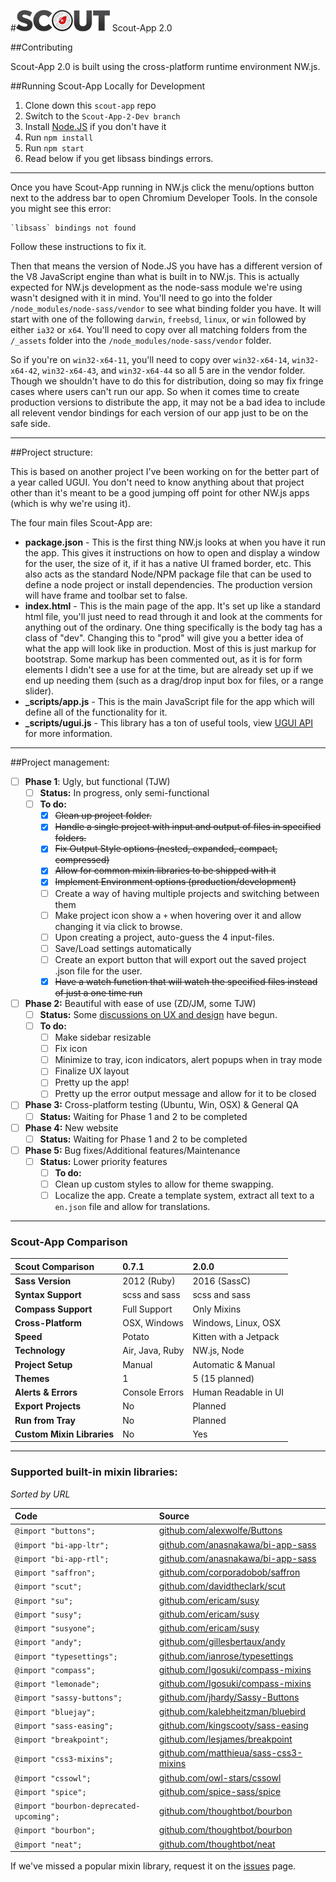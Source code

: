 #![Scout-App Logo](_img/scout-wordmark-tiny.png "Scout-App Logo") Scout-App 2.0

##Contributing

Scout-App 2.0 is built using the cross-platform runtime environment NW.js.


##Running Scout-App Locally for Development

1. Clone down this `scout-app` repo
2. Switch to the `Scout-App-2-Dev branch`
3. Install [Node.JS](http://nodejs.org) if you don't have it
4. Run `npm install`
5. Run `npm start`
6. Read below if you get libsass bindings errors.

* * *

Once you have Scout-App running in NW.js click the menu/options button next to the address bar to open Chromium Developer Tools. In the console you might see this error:

    `libsass` bindings not found

Follow these instructions to fix it.

Then that means the version of Node.JS you have has a different version of the V8 JavaScript engine than what is built in to NW.js. This is actually expected for NW.js development as the node-sass module we're using wasn't designed with it in mind. You'll need to go into the folder `/node_modules/node-sass/vendor` to see what binding folder you have. It will start with one of the following `darwin`, `freebsd`, `linux`, or `win` followed by either `ia32` or `x64`. You'll need to copy over all matching folders from the `/_assets` folder into the `/node_modules/node-sass/vendor` folder.

So if you're on `win32-x64-11`, you'll need to copy over `win32-x64-14`, `win32-x64-42`, `win32-x64-43`, and `win32-x64-44` so all 5 are in the vendor folder. Though we shouldn't have to do this for distribution, doing so may fix fringe cases where users can't run our app. So when it comes time to create production versions to distribute the app, it may not be a bad idea to include all relevent vendor bindings for each version of our app just to be on the safe side.

* * *

##Project structure:

This is based on another project I've been working on for the better part of a year called UGUI. You don't need to know anything about that project other than it's meant to be a good jumping off point for other NW.js apps (which is why we're using it).

The four main files Scout-App are:

* **package.json** - This is the first thing NW.js looks at when you have it run the app. This gives it instructions on how to open and display a window for the user, the size of it, if it has a native UI framed border, etc. This also acts as the standard Node/NPM package file that can be used to define a node project or install dependencies. The production version will have frame and toolbar set to false.
* **index.html** - This is the main page of the app. It's set up like a standard html file, you'll just need to read through it and look at the comments for anything out of the ordinary. One thing specifically is the body tag has a class of "dev". Changing this to "prod" will give you a better idea of what the app will look like in production. Most of this is just markup for bootstrap. Some markup has been commented out, as it is for form elements I didn't see a use for at the time, but are already set up if we end up needing them (such as a drag/drop input box for files, or a range slider).
* **_scripts/app.js** - This is the main JavaScript file for the app which will define all of the functionality for it.
* **_scripts/ugui.js** - This library has a ton of useful tools, view [UGUI API](http://ugui.io/api) for more information.

* * *

##Project management:

* [ ] **Phase 1**: Ugly, but functional (TJW)
  * [ ] **Status:** In progress, only semi-functional
  * [ ] **To do:**
    * [x] ~~Clean up project folder.~~
    * [x] ~~Handle a single project with input and output of files in specified folders.~~
    * [x] ~~Fix Output Style options (nested, expanded, compact, compressed)~~
    * [x] ~~Allow for common mixin libraries to be shipped with it~~
    * [x] ~~Implement Environment options (production/development)~~
    * [ ] Create a way of having multiple projects and switching between them
    * [ ] Make project icon show a `+` when hovering over it and allow changing it via click to browse.
    * [ ] Upon creating a project, auto-guess the 4 input-files.
    * [ ] Save/Load settings automatically
    * [ ] Create an export button that will export out the saved project .json file for the user.
    * [x] ~~Have a watch function that will watch the specified files instead of just a one time run~~
* [ ] **Phase 2:** Beautiful with ease of use (ZD/JM, some TJW)
  * [ ] **Status:** Some [discussions on UX and design](https://github.com/mhs/scout-app/issues/186) have begun.
  * [ ] **To do:**
    * [ ] Make sidebar resizable
    * [ ] Fix icon
    * [ ] Minimize to tray, icon indicators, alert popups when in tray mode
    * [ ] Finalize UX layout
    * [ ] Pretty up the app!
    * [ ] Pretty up the error output message and allow for it to be closed
* [ ] **Phase 3:** Cross-platform testing (Ubuntu, Win, OSX) & General QA
  * [ ] **Status:** Waiting for Phase 1 and 2 to be completed
* [ ] **Phase 4:** New website
  * [ ] **Status:** Waiting for Phase 1 and 2 to be completed
* [ ] **Phase 5:** Bug fixes/Additional features/Maintenance
  * [ ] **Status:** Lower priority features
    * [ ] **To do:**
    * [ ] Clean up custom styles to allow for theme swapping.
    * [ ] Localize the app. Create a template system, extract all text to a `en.json` file and allow for translations.

* * *

### Scout-App Comparison

Scout Comparison           | 0.7.1           | 2.0.0
:--                        | :--             | :--
**Sass Version**           | 2012 (Ruby)     | 2016 (SassC)
**Syntax Support**         | scss and sass   | scss and sass
**Compass Support**        | Full Support    | Only Mixins
**Cross-Platform**         | OSX, Windows    | Windows, Linux, OSX
**Speed**                  | Potato          | Kitten with a Jetpack
**Technology**             | Air, Java, Ruby | NW.js, Node
**Project Setup**          | Manual          | Automatic & Manual
**Themes**                 | 1               | 5 (15 planned)
**Alerts & Errors**        | Console Errors  | Human Readable in UI
**Export Projects**        | No              | Planned
**Run from Tray**          | No              | Planned
**Custom Mixin Libraries** | No              | Yes

* * *

### Supported built-in mixin libraries:

*Sorted by URL*

Code                                     | Source
:--                                      | :--
`@import "buttons";`                     | [github.com/alexwolfe/Buttons            ](https://github.com/alexwolfe/Buttons)
`@import "bi-app-ltr";`                  | [github.com/anasnakawa/bi-app-sass       ](https://github.com/anasnakawa/bi-app-sass)
`@import "bi-app-rtl";`                  | [github.com/anasnakawa/bi-app-sass       ](https://github.com/anasnakawa/bi-app-sass)
`@import "saffron";`                     | [github.com/corporadobob/saffron         ](https://github.com/corporadobob/saffron)
`@import "scut";`                        | [github.com/davidtheclark/scut           ](https://github.com/davidtheclark/scut)
`@import "su";`                          | [github.com/ericam/susy                  ](https://github.com/ericam/susy)
`@import "susy";`                        | [github.com/ericam/susy                  ](https://github.com/ericam/susy)
`@import "susyone";`                     | [github.com/ericam/susy                  ](https://github.com/ericam/susy)
`@import "andy";`                        | [github.com/gillesbertaux/andy           ](https://github.com/gillesbertaux/andy)
`@import "typesettings";`                | [github.com/ianrose/typesettings         ](https://github.com/ianrose/typesettings)
`@import "compass";`                     | [github.com/Igosuki/compass-mixins       ](https://github.com/Igosuki/compass-mixins)
`@import "lemonade";`                    | [github.com/Igosuki/compass-mixins       ](https://github.com/Igosuki/compass-mixins)
`@import "sassy-buttons";`               | [github.com/jhardy/Sassy-Buttons         ](https://github.com/jhardy/Sassy-Buttons)
`@import "bluejay";`                     | [github.com/kalebheitzman/bluebird       ](https://github.com/kalebheitzman/bluebird)
`@import "sass-easing";`                 | [github.com/kingscooty/sass-easing       ](https://github.com/kingscooty/sass-easing)
`@import "breakpoint";`                  | [github.com/lesjames/breakpoint          ](https://github.com/lesjames/breakpoint)
`@import "css3-mixins";`                 | [github.com/matthieua/sass-css3-mixins   ](https://github.com/matthieua/sass-css3-mixins)
`@import "cssowl";`                      | [github.com/owl-stars/cssowl             ](https://github.com/owl-stars/cssowl)
`@import "spice";`                       | [github.com/spice-sass/spice             ](https://github.com/spice-sass/spice)
`@import "bourbon-deprecated-upcoming";` | [github.com/thoughtbot/bourbon           ](https://github.com/thoughtbot/bourbon)
`@import "bourbon";`                     | [github.com/thoughtbot/bourbon           ](https://github.com/thoughtbot/bourbon)
`@import "neat";`                        | [github.com/thoughtbot/neat              ](https://github.com/thoughtbot/neat)

If we've missed a popular mixin library, request it on the [issues](https://github.com/mhs/scout-app/issues) page.
